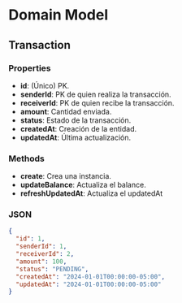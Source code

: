 # Domain Model

## Transaction

### Properties

- **id**: (Único) PK.
- **senderId**: PK de quien realiza la transacción.
- **receiverId**: PK de quien recibe la transacción.
- **amount**: Cantidad enviada.
- **status**: Estado de la transacción.
- **createdAt**: Creación de la entidad.
- **updatedAt**: Última actualización.

### Methods
- **create**: Crea una instancia.
- **updateBalance**: Actualiza el balance.
- **refreshUpdatedAt**: Actualiza el updatedAt
### JSON

```json
{
  "id": 1,
  "senderId": 1,
  "receiverId": 2,
  "amount": 100,
  "status": "PENDING",
  "createdAt": "2024-01-01T00:00:00-05:00",
  "updatedAt": "2024-01-01T00:00:00-05:00"
}
```